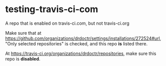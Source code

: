 # testing-travis-ci-com
A repo that is enabled on travis-ci.com, but not travis-ci.org

Make sure that at https://github.com/organizations/drdoctr/settings/installations/272524#url, "Only selected repositories" is checked, and this repo **is** listed there.

At https://travis-ci.org/organizations/drdoctr/repositories, make sure this repo is **disabled**. 
